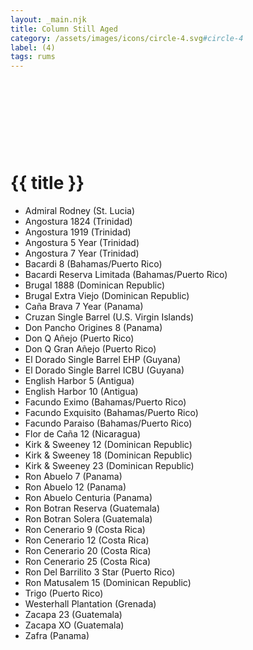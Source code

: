 ```yaml
---
layout: _main.njk
title: Column Still Aged
category: /assets/images/icons/circle-4.svg#circle-4
label: (4)
tags: rums
---
```

<!-- markdownlint-disable MD025 -->
# {{ title }}<icon-l space="1em" label="(4)"><span class="with-icon"><svg class="icon"><use href="/assets/images/icons/circle-4.svg#circle-4"></use></svg></span></icon-l>
<!-- markdownlint-disable MD025 -->

<div class="index">

* Admiral Rodney (St. Lucia)
* Angostura 1824 (Trinidad)
* Angostura 1919 (Trinidad)
* Angostura 5 Year (Trinidad)
* Angostura 7 Year (Trinidad)
* Bacardi 8 (Bahamas/Puerto Rico)
* Bacardi Reserva Limitada (Bahamas/Puerto Rico)
* Brugal 1888 (Dominican Republic)
* Brugal Extra Viejo (Dominican Republic)
* Caña Brava 7 Year (Panama)
* Cruzan Single Barrel (U.S. Virgin Islands)
* Don Pancho Origines 8 (Panama)
* Don Q Añejo (Puerto Rico)
* Don Q Gran Añejo (Puerto Rico)
* El Dorado Single Barrel EHP (Guyana)
* El Dorado Single Barrel ICBU (Guyana)
* English Harbor 5 (Antigua)
* English Harbor 10 (Antigua)
* Facundo Eximo (Bahamas/Puerto Rico)
* Facundo Exquisito (Bahamas/Puerto Rico)
* Facundo Paraiso (Bahamas/Puerto Rico)
* Flor de Caña 12 (Nicaragua)
* Kirk &amp; Sweeney 12 (Dominican Republic)
* Kirk &amp; Sweeney 18 (Dominican Republic)
* Kirk &amp; Sweeney 23 (Dominican Republic)
* Ron Abuelo 7 (Panama)
* Ron Abuelo 12 (Panama)
* Ron Abuelo Centuria (Panama)
* Ron Botran Reserva (Guatemala)
* Ron Botran Solera (Guatemala)
* Ron Cenerario 9 (Costa Rica)
* Ron Cenerario 12 (Costa Rica)
* Ron Cenerario 20 (Costa Rica)
* Ron Cenerario 25 (Costa Rica)
* Ron Del Barrilito 3 Star (Puerto Rico)
* Ron Matusalem 15 (Dominican Republic)
* Trigo (Puerto Rico)
* Westerhall Plantation (Grenada)
* Zacapa 23 (Guatemala)
* Zacapa XO (Guatemala)
* Zafra (Panama)

</div>

